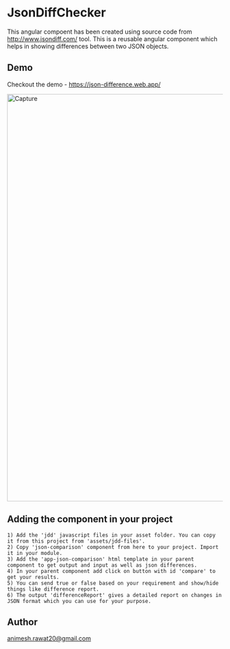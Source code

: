 # JsonDiffChecker

This angular compoent has been created using source code from  http://www.jsondiff.com/ tool. 
This is a reusable angular component which helps in showing differences between two JSON objects.

## Demo

Checkout the demo - https://json-difference.web.app/

<img width="950" alt="Capture" src="https://user-images.githubusercontent.com/25823744/112673700-09be5900-8e8b-11eb-83b9-1ea7622c89d9.PNG">

## Adding the component in your project
```
1) Add the 'jdd' javascript files in your asset folder. You can copy it from this project from 'assets/jdd-files'.
2) Copy 'json-comparison' component from here to your project. Import it in your module.
3) Add the 'app-json-comparison' html template in your parent component to get output and input as well as json differences.
4) In your parent component add click on button with id 'compare' to get your results.
5) You can send true or false based on your requirement and show/hide things like difference report.
6) The output 'differenceReport' gives a detailed report on changes in JSON format which you can use for your purpose.
```

## Author

animesh.rawat20@gmail.com
